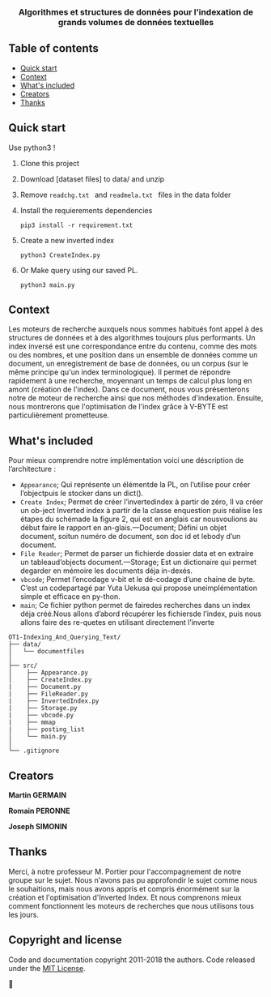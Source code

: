 <p align="center">
    <!-- <img src="_x.png" alt="Logo" width=72 height=72> -->

  <h3 align="center">Algorithmes et structures de données pour l’indexation de grands volumes de données textuelles</h3>

</p>

## Table of contents

- [Quick start](#quick-start)
- [Context](#context)
- [What's included](#whats-included)
- [Creators](#creators)
- [Thanks](#thanks)

## Quick start

Use python3 !

1. Clone this project
2. Download [dataset files] to data/ and unzip
3. Remove  ```readchg.txt ``` and  ```readmela.txt ``` files in the data folder
4. Install the requierements dependencies

    ```pip3 install -r requirement.txt```
5. Create a new inverted index 

    ```python3 CreateIndex.py```
8. Or Make query using our saved PL.

    ```python3 main.py```

## Context

Les moteurs de recherche auxquels nous sommes habitués font appel à des structures de données et à des algorithmes toujours plus performants. Un index inversé est une correspondance entre du contenu, comme des mots ou des nombres, et une position dans un ensemble de données comme un document, un enregistrement de base de données, ou un corpus (sur le même principe qu'un index terminologique). Il permet de répondre rapidement à une recherche, moyennant un temps de calcul plus long en amont (création de l'index). Dans ce document, nous vous présenterons notre de moteur de recherche ainsi que nos méthodes d'indexation. Ensuite, nous montrerons que l'optimisation de l'index grâce à V-BYTE est particulièrement prometteuse.

## What's included

Pour mieux comprendre notre implémentation voici une déscription de l’architecture :

- ```Appearance```; Qui représente un élémentde  la  PL,  on  l’utilise  pour  créer  l’objectpuis le stocker dans un dict().
- ```Create Index```; Permet de créer l’invertedindex à partir de zéro, Il va créer un ob-ject Inverted index à partir de la classe enquestion puis réalise les étapes du schémade la figure 2, qui est en anglais car nousvoulions au début faire le rapport en an-glais.—Document; Défini un objet document, soitun numéro de document, son doc id et lebody d’un document.
- ```File Reader```; Permet de parser un fichierde dossier data et en extraire un tableaud’objects document.—Storage; Est un dictionaire qui permet degarder en mémoire les documents déja in-dexés.
- ```vbcode```; Permet l’encodage v-bit et le dé-codage d’une chaine de byte. C’est un codepartagé par Yuta Uekusa qui propose uneimplémentation simple et efficace en py-thon.
- ```main```; Ce fichier python permet de fairedes  recherches  dans  un  index  déja  créé.Nous allons d’abord récupérer les fichiersde l’index, puis nous allons faire des re-quetes en utilisant directement l’inverte

```text
OT1-Indexing_And_Querying_Text/
├── data/
│   └── documentfiles
│
├── src/
│    ├── Appearance.py
│    ├── CreateIndex.py
|    ├── Document.py
|    ├── FileReader.py
|    ├── InvertedIndex.py
|    ├── Storage.py
|    ├── vbcode.py
|    ├── mmap
|    ├── posting_list
│    └── main.py
│
└── .gitignore
```

## Creators

**Martin GERMAIN**

**Romain PERONNE**

**Joseph SIMONIN**


## Thanks

Merci, à notre professeur M. Portier pour l'accompagnement de notre groupe sur le sujet. Nous n'avons pas pu approfondir le sujet comme nous le souhaitions, mais nous avons appris et compris énormément sur la création et l'optimisation d'Inverted Index. Et nous comprenons mieux comment fonctionnent les moteurs de recherches que nous utilisons tous les jours.

## Copyright and license

Code and documentation copyright 2011-2018 the authors. Code released under the [MIT License](https://reponame/blob/master/LICENSE).

:metal:
